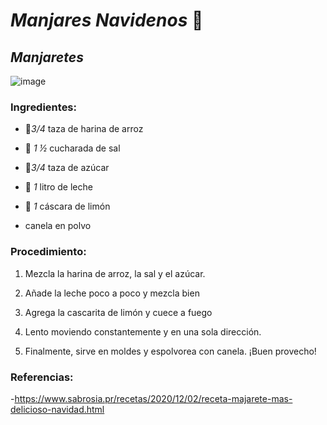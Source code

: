 # *Manjares Navidenos* 🎄
## *Manjaretes*
![image](https://user-images.githubusercontent.com/95309378/144904702-2550d6b3-22df-40e2-9446-65c4d5df21a7.png)

### Ingredientes:  
- 🍚*3/4* taza de harina de arroz

- 🧂 *1 ½* cucharada de sal

- 🍠*3/4* taza de azúcar

- 🥛 *1* litro de leche

- 🍋 *1* cáscara de limón 

- canela en polvo
### Procedimiento: 
1. Mezcla la harina de arroz, la sal y el azúcar.
 
2. Añade la leche poco a poco y mezcla bien

3. Agrega la cascarita de limón y cuece a fuego 

5. Lento moviendo constantemente y en una sola dirección. 

6. Finalmente, sirve en moldes y espolvorea con canela. ¡Buen provecho!

### Referencias: 
-https://www.sabrosia.pr/recetas/2020/12/02/receta-majarete-mas-delicioso-navidad.html
